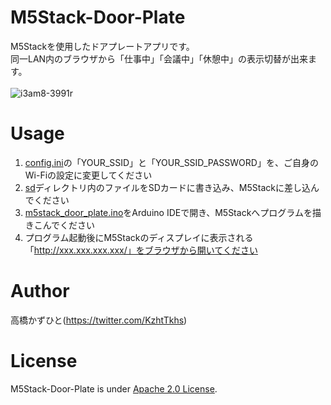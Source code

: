 # M5Stack-Door-Plate
M5Stackを使用したドアプレートアプリです。<br>
同一LAN内のブラウザから「仕事中」「会議中」「休憩中」の表示切替が出来ます。<br><br>
![i3am8-3991r](https://user-images.githubusercontent.com/37477845/168436914-5100296b-91ae-4fed-a204-64cb43a637ab.gif)

# Usage
1. [config.ini](sd/config.ini)の「YOUR_SSID」と「YOUR_SSID_PASSWORD」を、ご自身のWi-Fiの設定に変更してください
1. [sd](sd)ディレクトリ内のファイルをSDカードに書き込み、M5Stackに差し込んでください
1. [m5stack_door_plate.ino](m5stack_door_plate/m5stack_door_plate.ino)をArduino IDEで開き、M5Stackへプログラムを描きこんでください
1. プログラム起動後にM5Stackのディスプレイに表示される「http://xxx.xxx.xxx.xxx/」をブラウザから開いてください

# Author
高橋かずひと(https://twitter.com/KzhtTkhs)
 
# License 
M5Stack-Door-Plate is under [Apache 2.0 License](LICENSE).<br><br>
